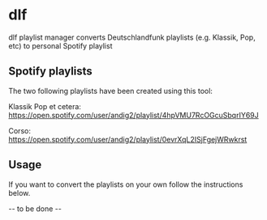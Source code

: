 # dlf
dlf playlist manager converts Deutschlandfunk playlists (e.g. Klassik, Pop, etc) to personal Spotify playlist

## Spotify playlists

The two following playlists have been created using this tool:

Klassik Pop et cetera: https://open.spotify.com/user/andig2/playlist/4hpVMU7RcOGcuSbqrIY69J

Corso: https://open.spotify.com/user/andig2/playlist/0evrXqL2ISjFgejWRwkrst

## Usage

If you want to convert the playlists on your own follow the instructions below.

-- to be done --
